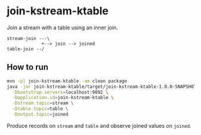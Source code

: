 # join-kstream-ktable

Join a stream with a table using an inner join.

```
stream-join ---\
             +--> join --> joined
table-join --/
```

## How to run

```bash
mvn -pl join-kstream-ktable -am clean package
java -jar join-kstream-ktable/target/join-kstream-ktable-1.0.0-SNAPSHOT.jar \
  -Dbootstrap.servers=localhost:9092 \
  -Dapplication.id=join-kstream-ktable \
  -Dstream.topic=stream \
  -Dtable.topic=table \
  -Doutput.topic=joined
```

Produce records on `stream` and `table` and observe joined values on `joined`.
